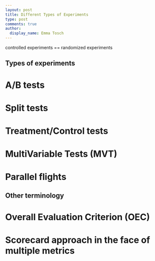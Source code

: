 ```yaml
---
layout: post
title: Different Types of Experiments
type: post
comments: true
author:
  display_name: Emma Tosch
---
```


controlled experiments == randomized experiments

## Types of experiments

# A/B tests

# Split tests

# Treatment/Control tests

# MultiVariable Tests (MVT)

# Parallel flights


## Other terminology

# Overall Evaluation Criterion (OEC)

# Scorecard approach in the face of multiple metrics
